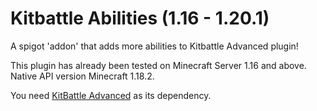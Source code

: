 # Kitbattle Abilities (1.16 - 1.20.1)

A spigot 'addon' that adds more abilities to Kitbattle Advanced plugin!

This plugin has already been tested on Minecraft Server 1.16 and above. Native API version Minecraft 1.18.2. 

You need [KitBattle Advanced](https://www.spigotmc.org/resources/kitbattle-advanced.2872/) as its dependency. 
